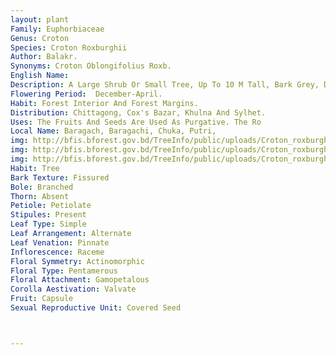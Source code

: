 ```yaml
---
layout: plant
Family: Euphorbiaceae
Genus: Croton
Species: Croton Roxburghii
Author: Balakr.
Synonyms: Croton Oblongifolius Roxb.
English Name: 
Description: A Large Shrub Or Small Tree, Up To 10 M Tall, Bark Grey, Deeply Fissured, Young Branches Densely Stellate-lepidote. Leaves Alternate To Subopposite Or Whorled Towards Ends Of The Branches, Petiolate, Petioles 0.5-2.0 Cm Long, Densely Stellate-lepidote To Verrucose, Leaf Blade Lanceolate-elliptic, 6.5-20.0 Ã— 2.5-5.5 Cm, Narrowing Towards The Apex, Obtuse Or Subacute, Base Acute, Shallowly Crenate Or Repand-dentate, Pinnately Veined, 2 Indistinct Pale Brown Glands Present Immediately Above Point Of Insertion Of Petiole On Under Surface. Inflorescence Terminal Or At The End Of Branches, Much-branched, With Few Female Flowers At Or Towards The Base Of Branches, Up To 20 Cm Long. Male Flowers Laxly Arranged Along Inflorescence Branch, Either Solitary Or In Small Cluster Of Up To 5 Flowers, Bracteate, Shortly Pedicellate, Bracts 1.0 Ã— 0.5 Mm, Ovate, Pale Brown, Darker At The Base, Early Caducous, Pedicels 1-2 Mm Long, Stout, Densely Stellate-lepidote, Sepals C 1.5 Ã— 0.6 Mm, Ovate, Stellate-pubescent, Petals Slightly Shorter Than The Sepals, Broadly Ovate, Stamens C 10, Filaments 1.5 Mm Long, Glabrous Above, White Pubescent Below Middle. Female Flowers Pedicellate, Pedicels 2-3 Mm Long, Sepals And Petals As In Male, Ovary C 1.5 Mm In Diameter, Subglobose, Densely Stellate-pubescent, Styles Reflexed, Shortly Divided At The Apex. Fruit A Capsule, C 8 Ã— 6 Mm, Drying Blackish-brown, Evenly Stellate-lepidote. Seeds Ellipsoid, C 6.0 Ã— 4.5 Mm, Pale Chestnut-brown, Shortly Shiny.
Flowering Period:  December-April.
Habit: Forest Interior And Forest Margins.
Distribution: Chittagong, Cox's Bazar, Khulna And Sylhet.
Uses: The Fruits And Seeds Are Used As Purgative. The Ro
Local Name: Baragach, Baragachi, Chuka, Putri, 
img: http://bfis.bforest.gov.bd/TreeInfo/public/uploads/Croton_roxburghii.jpg
img: http://bfis.bforest.gov.bd/TreeInfo/public/uploads/Croton_roxburghii1.jpg
img: http://bfis.bforest.gov.bd/TreeInfo/public/uploads/Croton_roxburghii2.jpg
Habit: Tree
Bark Texture: Fissured
Bole: Branched
Thorn: Absent
Petiole: Petiolate
Stipules: Present
Leaf Type: Simple
Leaf Arrangement: Alternate
Leaf Venation: Pinnate
Inflorescence: Raceme
Floral Symmetry: Actinomorphic
Floral Type: Pentamerous
Floral Attachment: Gamopetalous
Corolla Aestivation: Valvate
Fruit: Capsule
Sexual Reproductive Unit: Covered Seed



---
```


